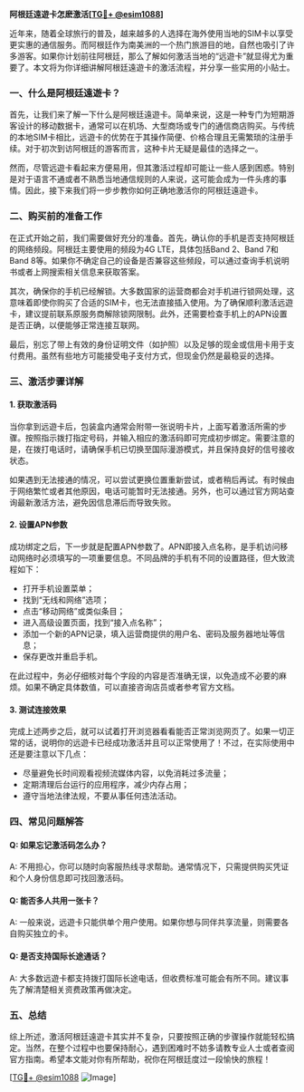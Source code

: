 **阿根廷遠遊卡怎麽激活[[TG💪+ @esim1088](https://t.me/s/esim1088)]**

近年来，随着全球旅行的普及，越来越多的人选择在海外使用当地的SIM卡以享受更实惠的通信服务。而阿根廷作为南美洲的一个热门旅游目的地，自然也吸引了许多游客。如果你计划前往阿根廷，那么了解如何激活当地的“远遊卡”就显得尤为重要了。本文将为你详细讲解阿根廷遠遊卡的激活流程，并分享一些实用的小贴士。

### 一、什么是阿根廷遠遊卡？

首先，让我们来了解一下什么是阿根廷遠遊卡。简单来说，这是一种专门为短期游客设计的移动数据卡，通常可以在机场、大型商场或专门的通信商店购买。与传统的本地SIM卡相比，远遊卡的优势在于其操作简便、价格合理且无需繁琐的注册手续。对于初次到访阿根廷的游客而言，这种卡片无疑是最佳的选择之一。

然而，尽管远遊卡看起来方便易用，但其激活过程却可能让一些人感到困惑。特别是对于语言不通或者不熟悉当地通信规则的人来说，这可能会成为一件头疼的事情。因此，接下来我们将一步步教你如何正确地激活你的阿根廷遠遊卡。

### 二、购买前的准备工作

在正式开始之前，我们需要做好充分的准备。首先，确认你的手机是否支持阿根廷的网络频段。阿根廷主要使用的频段为4G LTE，具体包括Band 2、Band 7和Band 8等。如果你不确定自己的设备是否兼容这些频段，可以通过查询手机说明书或者上网搜索相关信息来获取答案。

其次，确保你的手机已经解锁。大多数国家的运营商都会对手机进行锁网处理，这意味着即使你购买了合适的SIM卡，也无法直接插入使用。为了确保顺利激活远遊卡，建议提前联系原服务商解除锁网限制。此外，还需要检查手机上的APN设置是否正确，以便能够正常连接互联网。

最后，别忘了带上有效的身份证明文件（如护照）以及足够的现金或信用卡用于支付费用。虽然有些地方可能接受电子支付方式，但现金仍然是最稳妥的选择。

### 三、激活步骤详解

#### 1. 获取激活码

当你拿到远遊卡后，包装盒内通常会附带一张说明卡片，上面写着激活所需的步骤。按照指示拨打指定号码，并输入相应的激活码即可完成初步绑定。需要注意的是，在拨打电话时，请确保手机已切换至国际漫游模式，并且保持良好的信号接收状态。

如果遇到无法接通的情况，可以尝试更换位置重新尝试，或者稍后再试。有时候由于网络繁忙或者其他原因，电话可能暂时无法接通。另外，也可以通过官方网站查询最新激活方法，避免因信息滞后而导致失败。

#### 2. 设置APN参数

成功绑定之后，下一步就是配置APN参数了。APN即接入点名称，是手机访问移动网络时必须填写的一项重要信息。不同品牌的手机有不同的设置路径，但大致流程如下：

- 打开手机设置菜单；
- 找到“无线和网络”选项；
- 点击“移动网络”或类似条目；
- 进入高级设置页面，找到“接入点名称”；
- 添加一个新的APN记录，填入运营商提供的用户名、密码及服务器地址等信息；
- 保存更改并重启手机。

在此过程中，务必仔细核对每个字段的内容是否准确无误，以免造成不必要的麻烦。如果不确定具体数值，可以直接咨询店员或者参考官方文档。

#### 3. 测试连接效果

完成上述两步之后，就可以试着打开浏览器看看能否正常浏览网页了。如果一切正常的话，说明你的远遊卡已经成功激活并且可以正常使用了！不过，在实际使用中还是要注意以下几点：

- 尽量避免长时间观看视频流媒体内容，以免消耗过多流量；
- 定期清理后台运行的应用程序，减少内存占用；
- 遵守当地法律法规，不要从事任何违法活动。

### 四、常见问题解答

#### Q: 如果忘记激活码怎么办？
A: 不用担心，你可以随时向客服热线寻求帮助。通常情况下，只需提供购买凭证和个人身份信息即可找回激活码。

#### Q: 能否多人共用一张卡？
A: 一般来说，远遊卡只能供单个用户使用。如果你想与同伴共享流量，则需要各自购买独立的卡。

#### Q: 是否支持国际长途通话？
A: 大多数远遊卡都支持拨打国际长途电话，但收费标准可能会有所不同。建议事先了解清楚相关资费政策再做决定。

### 五、总结

综上所述，激活阿根廷遠遊卡其实并不复杂，只要按照正确的步骤操作就能轻松搞定。当然，在整个过程中也要保持耐心，遇到困难时不妨多请教专业人士或者查阅官方指南。希望本文能对你有所帮助，祝你在阿根廷度过一段愉快的旅程！

[[TG💪+ @esim1088](https://t.me/s/esim1088) ![Image](https://i.postimg.cc/4NQfJmqS/Snipaste-2025-05-13-00-14-12.png)]